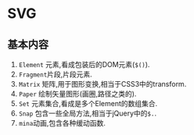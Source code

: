 # SVG
## 基本内容
1. `Element` 元素,看成包装后的DOM元素(`$()`).
2. `Fragment`片段,片段元素.
3. `Matrix` 矩阵,用于图形变换,相当于CSS3中的transform.
4. `Paper` 绘制矢量图形(画圈,路径之类的).
5. `Set` 元素集合,看成是多个Element的数组集合.
6. `Snap` 包含一些全局方法,相当于jQuery中的`$.`.
7. `mina`动画,包含各种缓动函数.